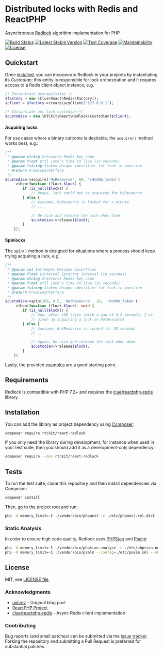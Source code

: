 # Distributed locks with Redis and ReactPHP

Asynchronous [Redlock](https://redis.io/topics/distlock) algorithm implementation for PHP

[![Build Status](https://travis-ci.com/rtckit/reactphp-redlock.svg?branch=main)](https://travis-ci.com/rtckit/reactphp-redlock)
[![Latest Stable Version](https://poser.pugx.org/rtckit/react-redlock/v/stable.png)](https://packagist.org/packages/rtckit/react-redlock)
[![Test Coverage](https://api.codeclimate.com/v1/badges/aff5ee8e8ef3b51689c2/test_coverage)](https://codeclimate.com/github/rtckit/reactphp-redlock/test_coverage)
[![Maintainability](https://api.codeclimate.com/v1/badges/aff5ee8e8ef3b51689c2/maintainability)](https://codeclimate.com/github/rtckit/reactphp-redlock/maintainability)
[![License](https://img.shields.io/badge/license-MIT-blue)](LICENSE)

## Quickstart

Once [installed](#installation), you can incorporate Redlock in your projects by instantiating its _Custodian_; this entity is responsible for lock orchestration and it requires access to a Redis client object instance, e.g.

```php
/* Instantiate prerequisites */
$factory = new \Clue\React\Redis\Factory();
$client = $factory->createLazyClient('127.0.0.1');

/* Instantiate our lock custodian */
$custodian = new \RTCKit\React\Redlock\Custodian($client);
```

#### Acquiring locks

For use cases where a binary outcome is desirable, the `acquire()` method works best, e.g.:

```php
/**
 * @param string $resource Redis key name
 * @param float $ttl Lock's time to live (in seconds)
 * @param ?string $token Unique identifier for lock in question
 * @return PromiseInterface
 */
$custodian->acquire('MyResource', 60, 'r4nd0m_token')
    ->then(function (?Lock $lock) {
        if (is_null($lock)) {
            // Ooops, lock could not be acquired for MyResource
        } else {
            // Awesome, MyResource is locked for a minute
            // ...

            // Be nice and release the lock when done
            $custodian->release($lock);
        }
    });
```

#### Spinlocks

The `spin()` method is designed for situations where a process should keep trying acquiring a lock, e.g.

```php
/**
 * @param int $attempts Maximum spin/tries
 * @param float $interval Spin/try interval (in seconds)
 * @param string $resource Redis key name
 * @param float $ttl Lock's time to live (in seconds)
 * @param ?string $token Unique identifier for lock in question
 * @return PromiseInterface
 */
$custodian->spin(100, 0.5, 'HotResource', 10, 'r4nd0m_token')
    ->then(function (?Lock $lock): void {
        if (is_null($lock)) {
            // Wow, after 100 tries (with a gap of 0.5 seconds) I've
            // given up acquiring a lock on HotResource
        } else {
            // Awesome, HotResource is locked for 10 seconds
            // ...

            // Again, be nice and release the lock when done
            $custodian->release($lock);
        }
    })
```

Lastly, the provided [examples](examples) are a good starting point.

## Requirements

Redlock is compatible with PHP 7.2+ and requires the [clue/reactphp-redis](https://github.com/clue/reactphp-redis) library.

## Installation

You can add the library as project dependency using [Composer](https://getcomposer.org/):

```sh
composer require rtckit/react-redlock
```

If you only need the library during development, for instance when used in your test suite, then you should add it as a development-only dependency:

```sh
composer require --dev rtckit/react-redlock
```

## Tests

To run the test suite, clone this repository and then install dependencies via Composer:

```sh
composer install
```

Then, go to the project root and run:

```bash
php -d memory_limit=-1 ./vendor/bin/phpunit -c ./etc/phpunit.xml.dist
```

### Static Analysis

In order to ensure high code quality, Redlock uses [PHPStan](https://github.com/phpstan/phpstan) and [Psalm](https://github.com/vimeo/psalm):

```sh
php -d memory_limit=-1 ./vendor/bin/phpstan analyse -c ./etc/phpstan.neon -n -vvv --ansi --level=max src
php -d memory_limit=-1 ./vendor/bin/psalm --config=./etc/psalm.xml --show-info=true
```

## License

MIT, see [LICENSE file](LICENSE).

### Acknowledgments

* [antirez](http://antirez.com/news/77) - Original blog post
* [ReactPHP Project](https://reactphp.org/)
* [clue/reactphp-redis](https://github.com/clue/reactphp-redis) - Async Redis client implementation

### Contributing

Bug reports (and small patches) can be submitted via the [issue tracker](https://github.com/rtckit/reactphp-redlock/issues). Forking the repository and submitting a Pull Request is preferred for substantial patches.
